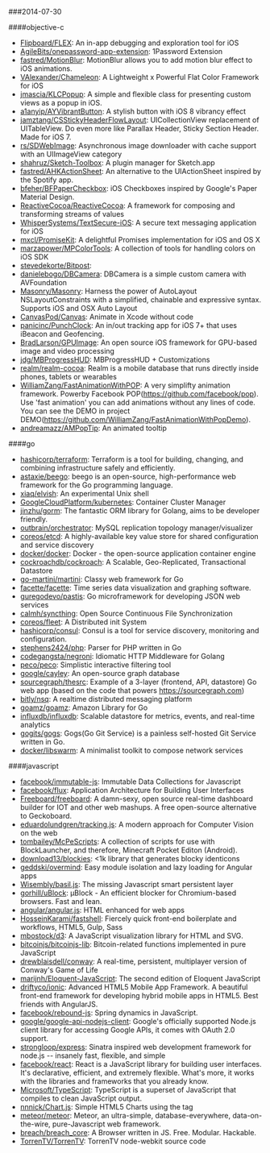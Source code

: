 ###2014-07-30

####objective-c
* [Flipboard/FLEX](https://github.com/Flipboard/FLEX): An in-app debugging and exploration tool for iOS
* [AgileBits/onepassword-app-extension](https://github.com/AgileBits/onepassword-app-extension): 1Password Extension
* [fastred/MotionBlur](https://github.com/fastred/MotionBlur): MotionBlur allows you to add motion blur effect to iOS animations.
* [VAlexander/Chameleon](https://github.com/VAlexander/Chameleon): A Lightweight x Powerful Flat Color Framework for iOS
* [jmascia/KLCPopup](https://github.com/jmascia/KLCPopup): A simple and flexible class for presenting custom views as a popup in iOS.
* [a1anyip/AYVibrantButton](https://github.com/a1anyip/AYVibrantButton): A stylish button with iOS 8 vibrancy effect
* [jamztang/CSStickyHeaderFlowLayout](https://github.com/jamztang/CSStickyHeaderFlowLayout): UICollectionView replacement of UITableView. Do even more like Parallax Header, Sticky Section Header. Made for iOS 7.
* [rs/SDWebImage](https://github.com/rs/SDWebImage): Asynchronous image downloader with cache support with an UIImageView category
* [shahruz/Sketch-Toolbox](https://github.com/shahruz/Sketch-Toolbox): A plugin manager for Sketch.app
* [fastred/AHKActionSheet](https://github.com/fastred/AHKActionSheet): An alternative to the UIActionSheet inspired by the Spotify app.
* [bfeher/BFPaperCheckbox](https://github.com/bfeher/BFPaperCheckbox): iOS Checkboxes inspired by Google's Paper Material Design.
* [ReactiveCocoa/ReactiveCocoa](https://github.com/ReactiveCocoa/ReactiveCocoa): A framework for composing and transforming streams of values
* [WhisperSystems/TextSecure-iOS](https://github.com/WhisperSystems/TextSecure-iOS): A secure text messaging application for iOS
* [mxcl/PromiseKit](https://github.com/mxcl/PromiseKit): A delightful Promises implementation for iOS and OS X
* [marzapower/MPColorTools](https://github.com/marzapower/MPColorTools): A collection of tools for handling colors on iOS SDK
* [stevedekorte/Bitpost](https://github.com/stevedekorte/Bitpost): 
* [danielebogo/DBCamera](https://github.com/danielebogo/DBCamera): DBCamera is a simple custom camera with AVFoundation
* [Masonry/Masonry](https://github.com/Masonry/Masonry): Harness the power of AutoLayout NSLayoutConstraints with a simplified, chainable and expressive syntax. Supports iOS and OSX Auto Layout
* [CanvasPod/Canvas](https://github.com/CanvasPod/Canvas): Animate in Xcode without code
* [panicinc/PunchClock](https://github.com/panicinc/PunchClock): An in/out tracking app for iOS 7+ that uses iBeacon and Geofencing.
* [BradLarson/GPUImage](https://github.com/BradLarson/GPUImage): An open source iOS framework for GPU-based image and video processing
* [jdg/MBProgressHUD](https://github.com/jdg/MBProgressHUD): MBProgressHUD + Customizations
* [realm/realm-cocoa](https://github.com/realm/realm-cocoa): Realm is a mobile database that runs directly inside phones, tablets or wearables
* [WilliamZang/FastAnimationWithPOP](https://github.com/WilliamZang/FastAnimationWithPOP): A very simplifty animation framework. Powerby Facebook POP(https://github.com/facebook/pop). Use 'fast animation' you can add animations without any lines of code.  You can see the DEMO in project DEMO(https://github.com/WilliamZang/FastAnimationWithPopDemo).
* [andreamazz/AMPopTip](https://github.com/andreamazz/AMPopTip): An animated tooltip

####go
* [hashicorp/terraform](https://github.com/hashicorp/terraform): Terraform is a tool for building, changing, and combining infrastructure safely and efficiently.
* [astaxie/beego](https://github.com/astaxie/beego): beego is an open-source, high-performance web framework for the Go programming language.
* [xiaq/elvish](https://github.com/xiaq/elvish): An experimental Unix shell
* [GoogleCloudPlatform/kubernetes](https://github.com/GoogleCloudPlatform/kubernetes): Container Cluster Manager
* [jinzhu/gorm](https://github.com/jinzhu/gorm): The fantastic ORM library for Golang, aims to be developer friendly.
* [outbrain/orchestrator](https://github.com/outbrain/orchestrator): MySQL replication topology manager/visualizer
* [coreos/etcd](https://github.com/coreos/etcd): A highly-available key value store for shared configuration and service discovery
* [docker/docker](https://github.com/docker/docker): Docker - the open-source application container engine
* [cockroachdb/cockroach](https://github.com/cockroachdb/cockroach): A Scalable, Geo-Replicated, Transactional Datastore
* [go-martini/martini](https://github.com/go-martini/martini): Classy web framework for Go
* [facette/facette](https://github.com/facette/facette): Time series data visualization and graphing software.
* [guregodevo/pastis](https://github.com/guregodevo/pastis): Go microframework for developing JSON web services
* [calmh/syncthing](https://github.com/calmh/syncthing): Open Source Continuous File Synchronization
* [coreos/fleet](https://github.com/coreos/fleet): A Distributed init System
* [hashicorp/consul](https://github.com/hashicorp/consul): Consul is a tool for service discovery, monitoring and configuration.
* [stephens2424/php](https://github.com/stephens2424/php): Parser for PHP written in Go
* [codegangsta/negroni](https://github.com/codegangsta/negroni): Idiomatic HTTP Middleware for Golang
* [peco/peco](https://github.com/peco/peco): Simplistic interactive filtering tool
* [google/cayley](https://github.com/google/cayley): An open-source graph database
* [sourcegraph/thesrc](https://github.com/sourcegraph/thesrc): Example of a 3-layer (frontend, API, datastore) Go web app (based on the code that powers https://sourcegraph.com)
* [bitly/nsq](https://github.com/bitly/nsq): A realtime distributed messaging platform
* [goamz/goamz](https://github.com/goamz/goamz): Amazon Library for Go
* [influxdb/influxdb](https://github.com/influxdb/influxdb): Scalable datastore for metrics, events, and real-time analytics
* [gogits/gogs](https://github.com/gogits/gogs): Gogs(Go Git Service) is a painless self-hosted Git Service written in Go.
* [docker/libswarm](https://github.com/docker/libswarm): A minimalist toolkit to compose network services

####javascript
* [facebook/immutable-js](https://github.com/facebook/immutable-js): Immutable Data Collections for Javascript
* [facebook/flux](https://github.com/facebook/flux): Application Architecture for Building User Interfaces
* [Freeboard/freeboard](https://github.com/Freeboard/freeboard): A damn-sexy, open source real-time dashboard builder for IOT and other web mashups. A free open-source alternative to Geckoboard.
* [eduardolundgren/tracking.js](https://github.com/eduardolundgren/tracking.js): A modern approach for Computer Vision on the web
* [tombailey/McPeScripts](https://github.com/tombailey/McPeScripts): A collection of scripts for use with BlockLauncher, and therefore, Minecraft Pocket Editon (Android).
* [download13/blockies](https://github.com/download13/blockies): <1k library that generates blocky identicons
* [geddski/overmind](https://github.com/geddski/overmind): Easy module isolation and lazy loading for Angular apps
* [Wisembly/basil.js](https://github.com/Wisembly/basil.js): The missing Javascript smart persistent layer
* [gorhill/uBlock](https://github.com/gorhill/uBlock): µBlock - An efficient blocker for Chromium-based browsers. Fast and lean.
* [angular/angular.js](https://github.com/angular/angular.js): HTML enhanced for web apps
* [HosseinKarami/fastshell](https://github.com/HosseinKarami/fastshell): Fiercely quick front-end boilerplate and workflows, HTML5, Gulp, Sass
* [mbostock/d3](https://github.com/mbostock/d3): A JavaScript visualization library for HTML and SVG.
* [bitcoinjs/bitcoinjs-lib](https://github.com/bitcoinjs/bitcoinjs-lib): Bitcoin-related functions implemented in pure JavaScript
* [drewblaisdell/conway](https://github.com/drewblaisdell/conway): A real-time, persistent, multiplayer version of Conway's Game of Life
* [marijnh/Eloquent-JavaScript](https://github.com/marijnh/Eloquent-JavaScript): The second edition of Eloquent JavaScript
* [driftyco/ionic](https://github.com/driftyco/ionic): Advanced HTML5 Mobile App Framework. A beautiful front-end framework for developing hybrid mobile apps in HTML5. Best friends with AngularJS.
* [facebook/rebound-js](https://github.com/facebook/rebound-js): Spring dynamics in JavaScript.
* [google/google-api-nodejs-client](https://github.com/google/google-api-nodejs-client): Google's officially supported Node.js client library for accessing Google APIs, it comes with OAuth 2.0 support.
* [strongloop/express](https://github.com/strongloop/express): Sinatra inspired web development framework for node.js -- insanely fast, flexible, and simple
* [facebook/react](https://github.com/facebook/react): React is a JavaScript library for building user interfaces. It's declarative, efficient, and extremely flexible. What's more, it works with the libraries and frameworks that you already know.
* [Microsoft/TypeScript](https://github.com/Microsoft/TypeScript): TypeScript is a superset of JavaScript that compiles to clean JavaScript output.
* [nnnick/Chart.js](https://github.com/nnnick/Chart.js): Simple HTML5 Charts using the <canvas> tag
* [meteor/meteor](https://github.com/meteor/meteor): Meteor, an ultra-simple, database-everywhere, data-on-the-wire, pure-Javascript web framework.
* [breach/breach_core](https://github.com/breach/breach_core): A Browser written in JS. Free. Modular. Hackable.
* [TorrenTV/TorrenTV](https://github.com/TorrenTV/TorrenTV): TorrenTV node-webkit source code
